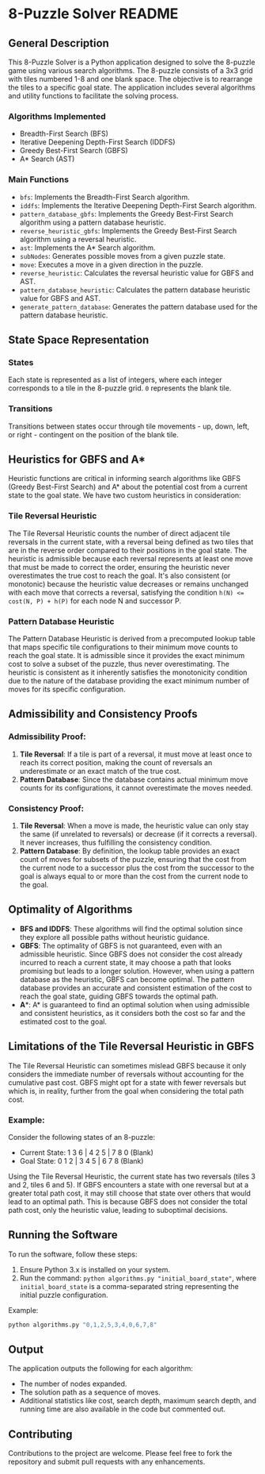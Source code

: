 # 8-Puzzle Solver README

## General Description

This 8-Puzzle Solver is a Python application designed to solve the 8-puzzle game using various search algorithms. The 8-puzzle consists of a 3x3 grid with tiles numbered 1-8 and one blank space. The objective is to rearrange the tiles to a specific goal state. The application includes several algorithms and utility functions to facilitate the solving process.

### Algorithms Implemented
- Breadth-First Search (BFS)
- Iterative Deepening Depth-First Search (IDDFS)
- Greedy Best-First Search (GBFS)
- A* Search (AST)

### Main Functions
- `bfs`: Implements the Breadth-First Search algorithm.
- `iddfs`: Implements the Iterative Deepening Depth-First Search algorithm.
- `pattern_database_gbfs`: Implements the Greedy Best-First Search algorithm using a pattern database heuristic.
- `reverse_heuristic_gbfs`: Implements the Greedy Best-First Search algorithm using a reversal heuristic.
- `ast`: Implements the A* Search algorithm.
- `subNodes`: Generates possible moves from a given puzzle state.
- `move`: Executes a move in a given direction in the puzzle.
- `reverse_heuristic`: Calculates the reversal heuristic value for GBFS and AST.
- `pattern_database_heuristic`: Calculates the pattern database heuristic value for GBFS and AST.
- `generate_pattern_database`: Generates the pattern database used for the pattern database heuristic.

## State Space Representation

### States
Each state is represented as a list of integers, where each integer corresponds to a tile in the 8-puzzle grid. `0` represents the blank tile.

### Transitions
Transitions between states occur through tile movements - up, down, left, or right - contingent on the position of the blank tile.

## Heuristics for GBFS and A*

Heuristic functions are critical in informing search algorithms like GBFS (Greedy Best-First Search) and A* about the potential cost from a current state to the goal state. We have two custom heuristics in consideration:

### Tile Reversal Heuristic
The Tile Reversal Heuristic counts the number of direct adjacent tile reversals in the current state, with a reversal being defined as two tiles that are in the reverse order compared to their positions in the goal state. The heuristic is admissible because each reversal represents at least one move that must be made to correct the order, ensuring the heuristic never overestimates the true cost to reach the goal. It's also consistent (or monotonic) because the heuristic value decreases or remains unchanged with each move that corrects a reversal, satisfying the condition `h(N) <= cost(N, P) + h(P)` for each node N and successor P.

### Pattern Database Heuristic
The Pattern Database Heuristic is derived from a precomputed lookup table that maps specific tile configurations to their minimum move counts to reach the goal state. It is admissible since it provides the exact minimum cost to solve a subset of the puzzle, thus never overestimating. The heuristic is consistent as it inherently satisfies the monotonicity condition due to the nature of the database providing the exact minimum number of moves for its specific configuration.

## Admissibility and Consistency Proofs

### Admissibility Proof:
1. **Tile Reversal**: If a tile is part of a reversal, it must move at least once to reach its correct position, making the count of reversals an underestimate or an exact match of the true cost.
2. **Pattern Database**: Since the database contains actual minimum move counts for its configurations, it cannot overestimate the moves needed.

### Consistency Proof:
1. **Tile Reversal**: When a move is made, the heuristic value can only stay the same (if unrelated to reversals) or decrease (if it corrects a reversal). It never increases, thus fulfilling the consistency condition.
2. **Pattern Database**: By definition, the lookup table provides an exact count of moves for subsets of the puzzle, ensuring that the cost from the current node to a successor plus the cost from the successor to the goal is always equal to or more than the cost from the current node to the goal.

## Optimality of Algorithms

- **BFS and IDDFS**: These algorithms will find the optimal solution since they explore all possible paths without heuristic guidance.
- **GBFS**: The optimality of GBFS is not guaranteed, even with an admissible heuristic. Since GBFS does not consider the cost already incurred to reach a current state, it may choose a path that looks promising but leads to a longer solution. However, when using a pattern database as the heuristic, GBFS can become optimal. The pattern database provides an accurate and consistent estimation of the cost to reach the goal state, guiding GBFS towards the optimal path.
- **A***: A* is guaranteed to find an optimal solution when using admissible and consistent heuristics, as it considers both the cost so far and the estimated cost to the goal.

## Limitations of the Tile Reversal Heuristic in GBFS

The Tile Reversal Heuristic can sometimes mislead GBFS because it only considers the immediate number of reversals without accounting for the cumulative past cost. GBFS might opt for a state with fewer reversals but which is, in reality, further from the goal when considering the total path cost.

### Example:
Consider the following states of an 8-puzzle:

- Current State: 1 3 6 | 4 2 5 | 7 8 0 (Blank)
- Goal State: 0 1 2 | 3 4 5 | 6 7 8 (Blank)

Using the Tile Reversal Heuristic, the current state has two reversals (tiles 3 and 2, tiles 6 and 5). If GBFS encounters a state with one reversal but at a greater total path cost, it may still choose that state over others that would lead to an optimal path. This is because GBFS does not consider the total path cost, only the heuristic value, leading to suboptimal decisions.

## Running the Software

To run the software, follow these steps:
1. Ensure Python 3.x is installed on your system.
2. Run the command: `python algorithms.py "initial_board_state"`, where `initial_board_state` is a comma-separated string representing the initial puzzle configuration.

Example:
```bash
python algorithms.py "0,1,2,5,3,4,0,6,7,8"
```

## Output

The application outputs the following for each algorithm:
- The number of nodes expanded.
- The solution path as a sequence of moves.
- Additional statistics like cost, search depth, maximum search depth, and running time are also available in the code but commented out.

## Contributing

Contributions to the project are welcome. Please feel free to fork the repository and submit pull requests with any enhancements.
